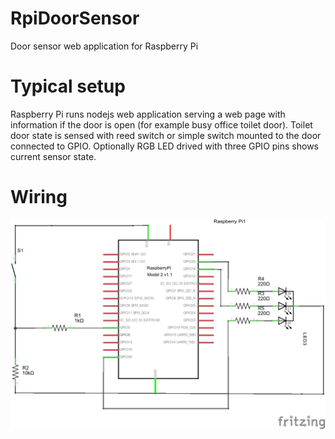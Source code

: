# RpiDoorSensor
Door sensor web application for Raspberry Pi

# Typical setup
Raspberry Pi runs nodejs web application serving a web page with information if the door is open (for example busy office toilet door).
Toilet door state is sensed with reed switch or simple switch mounted to the door connected to GPIO.
Optionally RGB LED drived with three GPIO pins shows current sensor state.

# Wiring

![alt tag](https://raw.githubusercontent.com/panjanek/RpiDoorSensor/master/doc/doorsensor_schem.png) 
